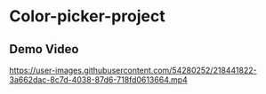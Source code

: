 # Color-picker-project
## Demo Video

https://user-images.githubusercontent.com/54280252/218441822-3a662dac-8c7d-4038-87d6-718fd0613664.mp4

